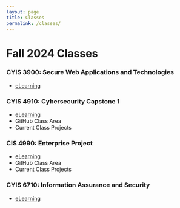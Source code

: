 ```yaml
---
layout: page
title: Classes
permalink: /classes/
---
```


# Fall 2024 Classes

### CYIS 3900: Secure Web Applications and Technologies

* [eLearning](https://elearning.wmich.edu/d2l/home/615746) 

### CYIS 4910: Cybersecurity Capstone 1

* [eLearning](https://elearning.wmich.edu/d2l/home/619467)
* GitHub Class Area
* Current Class Projects

### CIS 4990: Enterprise Project

* [eLearning](https://elearning.wmich.edu/d2l/home/617850)
* GitHub Class Area
* Current Class Projects

### CYIS 6710: Information Assurance and Security

* [eLearning](https://elearning.wmich.edu/d2l/home/616060)





